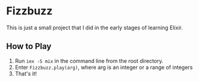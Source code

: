 # Fizzbuzz  

This is just a small project that I did in the early stages of learning Elixir.

## How to Play  

1. Run `iex -S mix` in the command line from the root directory.  
2. Enter `Fizzbuzz.play(arg)`, where arg is an integer or a range of integers  
3. That's it!  

